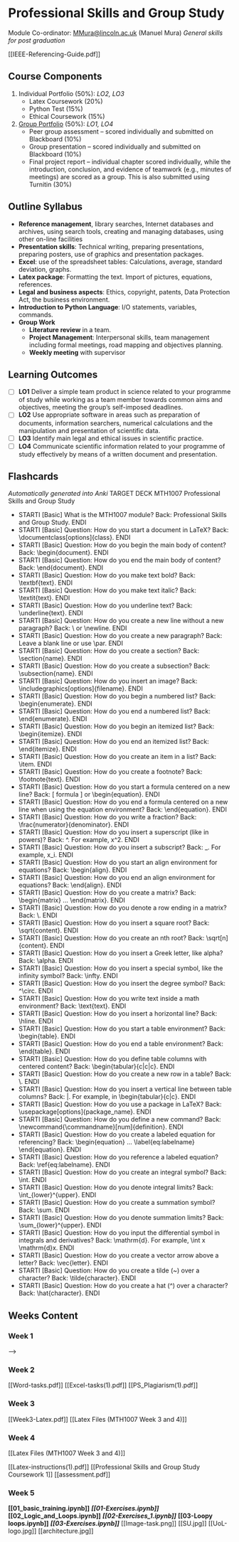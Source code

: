 # Professional Skills and Group Study
Module Co-ordinator: MMura@lincoln.ac.uk (Manuel Mura)
*General skills for post graduation*

[[IEEE-Referencing-Guide.pdf]]
## Course Components
 1. Individual Portfolio (50%): *LO2, LO3*
	- Latex Coursework (20%)
	- Python Test (15%)
	- Ethical Coursework (15%)
 2. [Group Portfolio](MTH1007-Handbook.pdf) (50%): *LO1, LO4*
	- Peer group assessment – scored individually and submitted on Blackboard (10%)
	- Group presentation – scored individually and submitted on Blackboard (10%)
	- Final project report – individual chapter scored individually, while the introduction, conclusion, and evidence of teamwork (e.g., minutes of meetings) are scored as a group. This is also submitted using Turnitin (30%)
## Outline Syllabus
 - **Reference management**, library searches, Internet databases and archives, using search tools, creating and managing databases, using other on-line facilities
 - **Presentation skills**: Technical writing, preparing presentations, preparing posters, use of graphics and presentation packages.
 - **Excel**: use of the spreadsheet tables: Calculations, average, standard deviation, graphs.
 - **Latex package**: Formatting the text. Import of pictures, equations, references.
 - **Legal and business aspects**: Ethics, copyright, patents, Data Protection Act, the business environment.
 - **Introduction to Python Language**: I/O statements, variables, commands.
 - **Group Work**
	 - **Literature review** in a team.
	 - **Project Management**: Interpersonal skills, team management including formal meetings, road mapping and objectives planning.
	 - **Weekly meeting** with supervisor
## Learning Outcomes
- [ ] **LO1** Deliver a simple team product in science related to your programme of study while working as a team member towards common aims and objectives, meeting the group’s self-imposed deadlines.
- [ ] **LO2** Use appropriate software in areas such as preparation of documents, information searchers, numerical calculations and the manipulation and presentation of scientific data.
- [ ] **LO3** Identify main legal and ethical issues in scientific practice.
- [ ] **LO4** Communicate scientific information related to your programme of study effectively by means of a written document and presentation.
## Flashcards
*Automatically generated into Anki*
TARGET DECK
MTH1007 Professional Skills and Group Study

 - STARTI [Basic] What is the MTH1007 module? Back: Professional Skills and Group Study. <!--ID: 1696359411213--> ENDI
- STARTI [Basic] Question: How do you start a document in LaTeX? Back: \documentclass[options]{class}. <!--ID: 1697561087392--> ENDI
- STARTI [Basic] Question: How do you begin the main body of content? Back: \begin{document}. <!--ID: 1697561087413--> ENDI
- STARTI [Basic] Question: How do you end the main body of content? Back: \end{document}. <!--ID: 1697561087429--> ENDI
- STARTI [Basic] Question: How do you make text bold? Back: \textbf{text}. <!--ID: 1697561087444--> ENDI
- STARTI [Basic] Question: How do you make text italic? Back: \textit{text}. <!--ID: 1697561087460--> ENDI
- STARTI [Basic] Question: How do you underline text? Back: \underline{text}. <!--ID: 1697561087475--> ENDI
- STARTI [Basic] Question: How do you create a new line without a new paragraph? Back: \\ or \newline. <!--ID: 1697561087492--> ENDI
- STARTI [Basic] Question: How do you create a new paragraph? Back: Leave a blank line or use \par. <!--ID: 1697561087509--> ENDI
- STARTI [Basic] Question: How do you create a section? Back: \section{name}. <!--ID: 1697561087525--> ENDI
- STARTI [Basic] Question: How do you create a subsection? Back: \subsection{name}. <!--ID: 1697561087541--> ENDI
- STARTI [Basic] Question: How do you insert an image? Back: \includegraphics[options]{filename}. <!--ID: 1697561087557--> ENDI
- STARTI [Basic] Question: How do you begin a numbered list? Back: \begin{enumerate}. <!--ID: 1697561087573--> ENDI
- STARTI [Basic] Question: How do you end a numbered list? Back: \end{enumerate}. <!--ID: 1697561087589--> ENDI
- STARTI [Basic] Question: How do you begin an itemized list? Back: \begin{itemize}. <!--ID: 1697561087605--> ENDI
- STARTI [Basic] Question: How do you end an itemized list? Back: \end{itemize}. <!--ID: 1697561087621--> ENDI
- STARTI [Basic] Question: How do you create an item in a list? Back: \item. <!--ID: 1697561087638--> ENDI
- STARTI [Basic] Question: How do you create a footnote? Back: \footnote{text}. <!--ID: 1697561087653--> ENDI
- STARTI [Basic] Question: How do you start a formula centered on a new line? Back: \[ formula \] or \begin{equation}. <!--ID: 1697561087665--> ENDI
- STARTI [Basic] Question: How do you end a formula centered on a new line when using the equation environment? Back: \end{equation}. <!--ID: 1697561087676--> ENDI
- STARTI [Basic] Question: How do you write a fraction? Back: \frac{numerator}{denominator}. <!--ID: 1697561087687--> ENDI
- STARTI [Basic] Question: How do you insert a superscript (like in powers)? Back: ^. For example, x^2. <!--ID: 1697561087699--> ENDI
- STARTI [Basic] Question: How do you insert a subscript? Back: _. For example, x_i. <!--ID: 1697561087710--> ENDI
- STARTI [Basic] Question: How do you start an align environment for equations? Back: \begin{align}. <!--ID: 1697561087721--> ENDI
- STARTI [Basic] Question: How do you end an align environment for equations? Back: \end{align}. <!--ID: 1697561087731--> ENDI
- STARTI [Basic] Question: How do you create a matrix? Back: \begin{matrix} ... \end{matrix}. <!--ID: 1697561087743--> ENDI
- STARTI [Basic] Question: How do you denote a row ending in a matrix? Back: \\. <!--ID: 1697561087754--> ENDI
- STARTI [Basic] Question: How do you insert a square root? Back: \sqrt{content}. <!--ID: 1697561087765--> ENDI
- STARTI [Basic] Question: How do you create an nth root? Back: \sqrt[n]{content}. <!--ID: 1697561087776--> ENDI
- STARTI [Basic] Question: How do you insert a Greek letter, like alpha? Back: \alpha. <!--ID: 1697561087788--> ENDI
- STARTI [Basic] Question: How do you insert a special symbol, like the infinity symbol? Back: \infty. <!--ID: 1697561087800--> ENDI
- STARTI [Basic] Question: How do you insert the degree symbol? Back: ^\circ. <!--ID: 1697561087811--> ENDI
- STARTI [Basic] Question: How do you write text inside a math environment? Back: \text{text}. <!--ID: 1697561087822--> ENDI
- STARTI [Basic] Question: How do you insert a horizontal line? Back: \hline. <!--ID: 1697561087834--> ENDI
- STARTI [Basic] Question: How do you start a table environment? Back: \begin{table}. <!--ID: 1697561087845--> ENDI
- STARTI [Basic] Question: How do you end a table environment? Back: \end{table}. <!--ID: 1697561087856--> ENDI
- STARTI [Basic] Question: How do you define table columns with centered content? Back: \begin{tabular}{c|c|c}. <!--ID: 1697561087867--> ENDI
- STARTI [Basic] Question: How do you create a new row in a table? Back: \\. <!--ID: 1697561087879--> ENDI
- STARTI [Basic] Question: How do you insert a vertical line between table columns? Back: |. For example, in \begin{tabular}{c|c}. <!--ID: 1697561087891--> ENDI
- STARTI [Basic] Question: How do you use a package in LaTeX? Back: \usepackage[options]{package_name}. <!--ID: 1697561087902--> ENDI
- STARTI [Basic] Question: How do you define a new command? Back: \newcommand{\commandname}[num]{definition}. <!--ID: 1697561087912--> ENDI
- STARTI [Basic] Question: How do you create a labeled equation for referencing? Back: \begin{equation} ... \label{eq:labelname} \end{equation}. <!--ID: 1697561087923--> ENDI
- STARTI [Basic] Question: How do you reference a labeled equation? Back: \ref{eq:labelname}. <!--ID: 1697561087934--> ENDI
- STARTI [Basic] Question: How do you create an integral symbol? Back: \int. <!--ID: 1697561087945--> ENDI
- STARTI [Basic] Question: How do you denote integral limits? Back: \int_{lower}^{upper}. <!--ID: 1697561087957--> ENDI
- STARTI [Basic] Question: How do you create a summation symbol? Back: \sum. <!--ID: 1697561087968--> ENDI
- STARTI [Basic] Question: How do you denote summation limits? Back: \sum_{lower}^{upper}. <!--ID: 1697561087980--> ENDI
- STARTI [Basic] Question: How do you input the differential symbol in integrals and derivatives? Back: \mathrm{d}. For example, \int x \mathrm{d}x. <!--ID: 1697561087991--> ENDI
- STARTI [Basic] Question: How do you create a vector arrow above a letter? Back: \vec{letter}. <!--ID: 1697561088003--> ENDI
- STARTI [Basic] Question: How do you create a tilde (~) over a character? Back: \tilde{character}. <!--ID: 1697561088015--> ENDI
- STARTI [Basic] Question: How do you create a hat (^) over a character? Back: \hat{character}. <!--ID: 1697561088026--> ENDI
## Weeks Content
### Week 1
-->
### Week 2
[[Word-tasks.pdf]]
[[Excel-tasks(1).pdf]]
[[PS_Plagiarism(1).pdf]]
### Week 3
[[Week3-Latex.pdf]]
[[Latex Files (MTH1007 Week 3 and 4)]]
### Week 4
[[Latex Files (MTH1007 Week 3 and 4)]]

[[Latex-instructions(1).pdf]]
[[Professional Skills and Group Study Coursework 1]]
[[assessment.pdf]]
### Week 5
**[[01_basic_training.ipynb]]**
***[[01-Exercises.ipynb]]***
**[[02_Logic_and_Loops.ipynb]]**
***[[02-Exercises_1.ipynb]]***
**[[03-Loopy loops.ipynb]]**
***[[03-Exercises.ipynb]]***
[[Image-task.png]]
[[SU.jpg]]
[[UoL-logo.jpg]]
[[architecture.jpg]]